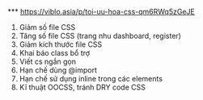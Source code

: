 *** https://viblo.asia/p/toi-uu-hoa-css-qm6RWq5zGeJE
1. Giảm số file CSS
2. Tăng số file CSS (trang nhu dashboard, register)
3. Giảm kích thước file CSS
4. Khai báo class bổ trợ
5. Viết cs ngắn gọn
6.  Hạn chế dùng @import
7.  Hạn chế sử dụng inline trong các elements
8.  Kĩ thuật OOCSS, tránh DRY code CSS